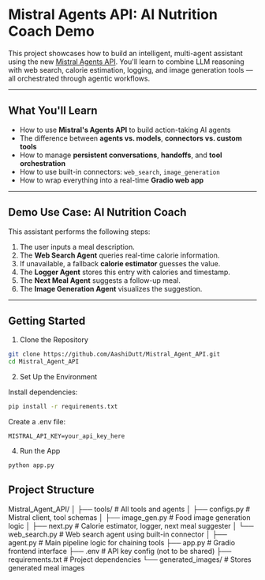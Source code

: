 # Mistral Agents API: AI Nutrition Coach Demo

This project showcases how to build an intelligent, multi-agent assistant using the new [Mistral Agents API](https://console.mistral.ai). You'll learn to combine LLM reasoning with web search, calorie estimation, logging, and image generation tools — all orchestrated through agentic workflows.


---

## What You'll Learn

- How to use **Mistral's Agents API** to build action-taking AI agents
- The difference between **agents vs. models**, **connectors vs. custom tools**
- How to manage **persistent conversations**, **handoffs**, and **tool orchestration**
- How to use built-in connectors: `web_search`, `image_generation`
- How to wrap everything into a real-time **Gradio web app**

---

## Demo Use Case: AI Nutrition Coach

This assistant performs the following steps:

1. The user inputs a meal description.
2. The **Web Search Agent** queries real-time calorie information.
3. If unavailable, a fallback **calorie estimator** guesses the value.
4. The **Logger Agent** stores this entry with calories and timestamp.
5. The **Next Meal Agent** suggests a follow-up meal.
6. The **Image Generation Agent** visualizes the suggestion.

---

## Getting Started

1. Clone the Repository

```bash
git clone https://github.com/AashiDutt/Mistral_Agent_API.git
cd Mistral_Agent_API
```
2. Set Up the Environment
   
Install dependencies:

```bash
pip install -r requirements.txt
```

Create a .env file:

```dotenv
MISTRAL_API_KEY=your_api_key_here
```

4. Run the App

```bash
python app.py
```
## Project Structure

Mistral_Agent_API/
│
├── tools/                      # All tools and agents
│   ├── configs.py              # Mistral client, tool schemas
│   ├── image_gen.py            # Food image generation logic
│   ├── next.py                 # Calorie estimator, logger, next meal suggester
│   └── web_search.py           # Web search agent using built-in connector
│
├── agent.py                    # Main pipeline logic for chaining tools
├── app.py                      # Gradio frontend interface
├── .env                        # API key config (not to be shared)
├── requirements.txt            # Project dependencies
└── generated_images/           # Stores generated meal images

